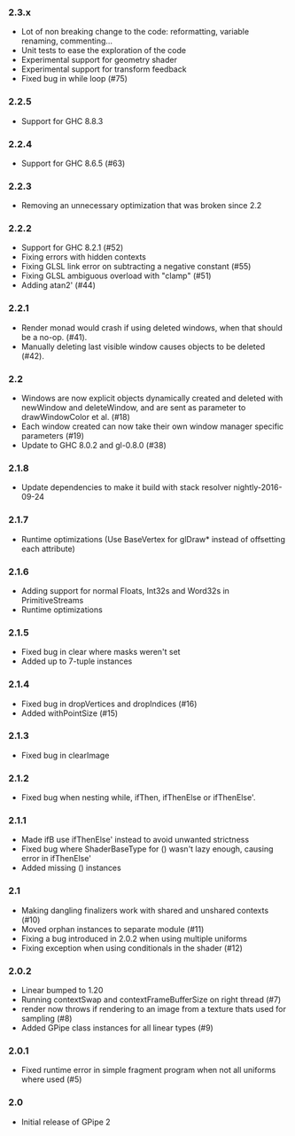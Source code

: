 ### 2.3.x

- Lot of non breaking change to the code: reformatting, variable renaming, commenting...
- Unit tests to ease the exploration of the code
- Experimental support for geometry shader
- Experimental support for transform feedback
- Fixed bug in while loop (#75)

### 2.2.5

- Support for GHC 8.8.3

### 2.2.4

- Support for GHC 8.6.5 (#63)

### 2.2.3

- Removing an unnecessary optimization that was broken since 2.2

### 2.2.2

- Support for GHC 8.2.1 (#52)
- Fixing errors with hidden contexts
- Fixing GLSL link error on subtracting a negative constant (#55)
- Fixing GLSL ambiguous overload with "clamp" (#51)
- Adding atan2' (#44)

### 2.2.1

- Render monad would crash if using deleted windows, when that should be a no-op. (#41).
- Manually deleting last visible window causes objects to be deleted (#42).

### 2.2

- Windows are now explicit objects dynamically created and deleted with newWindow and deleteWindow, and are sent as parameter to drawWindowColor et al. (#18)
- Each window created can now take their own window manager specific parameters (#19)
- Update to GHC 8.0.2 and gl-0.8.0 (#38)

### 2.1.8

- Update dependencies to make it build with stack resolver nightly-2016-09-24

### 2.1.7

- Runtime optimizations (Use BaseVertex for glDraw* instead of offsetting each attribute)

### 2.1.6

- Adding support for normal Floats, Int32s and Word32s in PrimitiveStreams
- Runtime optimizations

### 2.1.5

- Fixed bug in clear where masks weren't set
- Added up to 7-tuple instances

### 2.1.4

- Fixed bug in dropVertices and dropIndices (#16)
- Added withPointSize (#15)

### 2.1.3

- Fixed bug in clearImage

### 2.1.2

- Fixed bug when nesting while, ifThen, ifThenElse or ifThenElse'.

### 2.1.1

- Made ifB use ifThenElse' instead to avoid unwanted strictness
- Fixed bug where ShaderBaseType for () wasn't lazy enough, causing error in ifThenElse'
- Added missing () instances

### 2.1

- Making dangling finalizers work with shared and unshared contexts (#10)
- Moved orphan instances to separate module (#11)
- Fixing a bug introduced in 2.0.2 when using multiple uniforms
- Fixing exception when using conditionals in the shader (#12)

### 2.0.2

- Linear bumped to 1.20
- Running contextSwap and contextFrameBufferSize on right thread (#7)
- render now throws if rendering to an image from a texture thats used for sampling (#8)
- Added GPipe class instances for all linear types (#9)

### 2.0.1

- Fixed runtime error in simple fragment program when not all uniforms where used (#5)

### 2.0

- Initial release of GPipe 2
